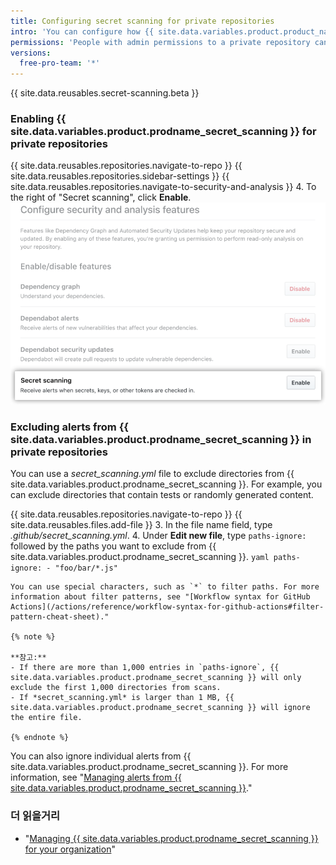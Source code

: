 ```yaml
---
title: Configuring secret scanning for private repositories
intro: 'You can configure how {{ site.data.variables.product.product_name }} scans your private repositories for secrets.'
permissions: 'People with admin permissions to a private repository can enable {{ site.data.variables.product.prodname_secret_scanning }} for the repository.'
versions:
  free-pro-team: '*'
---
```


{{ site.data.reusables.secret-scanning.beta }}

### Enabling {{ site.data.variables.product.prodname_secret_scanning }} for private repositories

{{ site.data.reusables.repositories.navigate-to-repo }}
{{ site.data.reusables.repositories.sidebar-settings }}
{{ site.data.reusables.repositories.navigate-to-security-and-analysis }}
4. To the right of "Secret scanning", click **Enable**. ![Enable secret scanning for your repository](/assets/images/help/repository/enable-secret-scanning.png)

### Excluding alerts from {{ site.data.variables.product.prodname_secret_scanning }} in private repositories

You can use a *secret_scanning.yml* file to exclude directories from {{ site.data.variables.product.prodname_secret_scanning }}. For example, you can exclude directories that contain tests or randomly generated content.

{{ site.data.reusables.repositories.navigate-to-repo }}
{{ site.data.reusables.files.add-file }}
3. In the file name field, type *.github/secret_scanning.yml*.
4. Under **Edit new file**, type `paths-ignore:` followed by the paths you want to exclude from {{ site.data.variables.product.prodname_secret_scanning }}.
    ``` yaml
    paths-ignore:
      - "foo/bar/*.js"
    ```

    You can use special characters, such as `*` to filter paths. For more information about filter patterns, see "[Workflow syntax for GitHub Actions](/actions/reference/workflow-syntax-for-github-actions#filter-pattern-cheat-sheet)."

    {% note %}

    **참고:**
    - If there are more than 1,000 entries in `paths-ignore`, {{ site.data.variables.product.prodname_secret_scanning }} will only exclude the first 1,000 directories from scans.
    - If *secret_scanning.yml* is larger than 1 MB, {{ site.data.variables.product.prodname_secret_scanning }} will ignore the entire file.

    {% endnote %}

You can also ignore individual alerts from {{ site.data.variables.product.prodname_secret_scanning }}. For more information, see "[Managing alerts from {{ site.data.variables.product.prodname_secret_scanning }}](/github/administering-a-repository/managing-alerts-from-secret-scanning#managing-alerts)."

### 더 읽을거리

- "[Managing {{ site.data.variables.product.prodname_secret_scanning }} for your organization](/github/setting-up-and-managing-organizations-and-teams/managing-secret-scanning-for-your-organization)"
